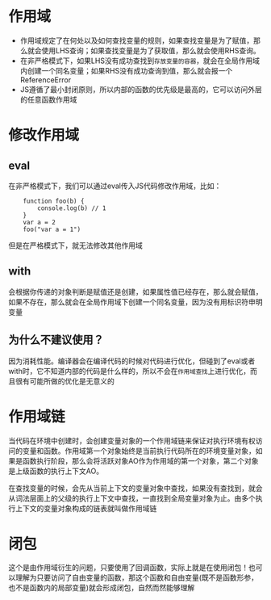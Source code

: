 # 作用域

- 作用域规定了在何处以及如何查找变量的规则，如果查找变量是为了赋值，那么就会使用LHS查询；如果查找变量是为了获取值，那么就会使用RHS查询。
- 在非严格模式下，如果LHS没有成功查找到`存放变量的容器`，就会在全局作用域内创建一个同名变量；如果RHS没有成功查询到值，那么就会报一个ReferenceError
- JS遵循了最小封闭原则，所以内部的函数的优先级是最高的，它可以访问外层的任意函数作用域

# 修改作用域

## eval

在非严格模式下，我们可以通过eval传入JS代码修改作用域，比如：

```
    function foo(b) {
        console.log(b) // 1
    }
    var a = 2
    foo("var a = 1")
```

但是在严格模式下，就无法修改其他作用域

## with

会根据你传递的对象判断是赋值还是创建，如果属性值已经存在，那么就会赋值，如果不存在，那么就会在全局作用域下创建一个同名变量，因为没有用标识符申明变量

##  为什么不建议使用？

因为消耗性能。编译器会在编译代码的时候对代码进行优化，但碰到了eval或者with时，它不知道内部的代码是什么样的，所以不会在`作用域查找`上进行优化，而且很有可能所做的优化是无意义的

# 作用域链

当代码在环境中创建时，会创建变量对象的一个作用域链来保证对执行环境有权访问的变量和函数。作用域第一个对象始终是当前执行代码所在的环境变量对象，如果是函数执行阶段，那么会将活跃对象AO作为作用域的第一个对象，第二个对象是上级函数的执行上下文AO。

在查找变量的时候，会先从当前上下文的变量对象中查找，如果没有查找到，就会从词法层面上的父级的执行上下文中查找，一直找到全局变量对象为止。由多个执行上下文的变量对象构成的链表就叫做作用域链

# 闭包

这个是由作用域衍生的问题，只要使用了回调函数，实际上就是在使用闭包！也可以理解为只要访问了自由变量的函数，那这个函数和自由变量(既不是函数形参，也不是函数内的局部变量)就会形成闭包，自然而然能够理解
